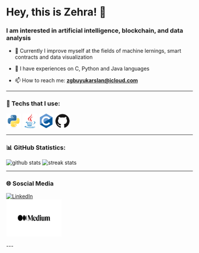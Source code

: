 <h1>   Hey, this is Zehra! 👋 </h1>
<h3>   I am interested in artificial intelligence, blockchain, and data analysis</h3>

- 🔭 Currently I improve myself at the fields of machine lernings, smart contracts and data visualization

- 💬 I have experiences on C, Python and Java languages

- 📫 How to reach me: **zgbuyukarslan@icloud.com**

---

### 🚀 Techs that I use:

<p align="left">
  
  <img src="https://raw.githubusercontent.com/devicons/devicon/master/icons/python/python-original.svg" alt="python" width="40" height="40"/>
  <img src="https://raw.githubusercontent.com/devicons/devicon/master/icons/java/java-original.svg" alt="java" width="40" height="40"/>
  <img src="https://raw.githubusercontent.com/devicons/devicon/master/icons/c/c-original.svg" alt="c" width="40" height="40"/>
  <img src="https://raw.githubusercontent.com/devicons/devicon/master/icons/github/github-original.svg" alt="github" width="40" height="40"/>
  
</p>

---

### 📊 GitHub Statistics:

<p align="left">
  <img src="https://github-readme-stats.vercel.app/api?username=zehragulbuyukarslan&show_icons=true&theme=tokyonight" alt="github stats"/>
  <img src="https://github-readme-streak-stats.herokuapp.com/?user=zehragulbuyukarslan&theme=tokyonight" alt="streak stats"/>
</p>

---

### 🌐 Soscial Media
<p align="left">
    <a href="https://www.linkedin.com/in/zehragulbuyukarslan/">
    <img src="https://cdn.jsdelivr.net/npm/simple-icons@v3/icons/linkedin.svg" alt="LinkedIn" width="40"/>
      <a/>
      <br/>
  <a href="https://zehragulbuyukarslan.medium.com/">
    <img src="https://raw.githubusercontent.com/zehragulbuyukarslan/icon_collection/main/gifs/medium0.gif" alt="Medium" width="150" height="100"/>
    <a/>
</p>
---
